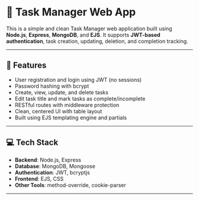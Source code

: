 # 📝 Task Manager Web App

This is a simple and clean Task Manager web application built using **Node.js**, **Express**, **MongoDB**, and **EJS**. It supports **JWT-based authentication**, task creation, updating, deletion, and completion tracking.

---

## 🔐 Features

- User registration and login using JWT (no sessions)
- Password hashing with bcrypt
- Create, view, update, and delete tasks
- Edit task title and mark tasks as complete/incomplete
- RESTful routes with middleware protection
- Clean, centered UI with table layout
- Built using EJS templating engine and partials

---

## 💻 Tech Stack

- **Backend**: Node.js, Express
- **Database**: MongoDB, Mongoose
- **Authentication**: JWT, bcryptjs
- **Frontend**: EJS, CSS
- **Other Tools**: method-override, cookie-parser

---
